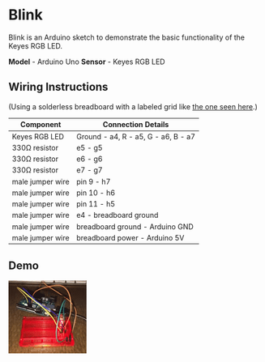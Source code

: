 # Blink
Blink is an Arduino sketch to demonstrate the basic functionality of the Keyes RGB LED.

**Model** - Arduino Uno
**Sensor** - Keyes RGB LED

## Wiring Instructions

(Using a solderless breadboard with a labeled grid like [the one seen here](http://www.amazon.com/Solderless-Plug--BreadBoard-tie-points-200PTS/dp/B005GYATUG).)

Component  | Connection Details | 
------------- | -------------
Keyes RGB LED | Ground - a4, R - a5, G - a6, B - a7
330Ω resistor | e5 - g5
330Ω resistor | e6 - g6
330Ω resistor | e7 - g7
male jumper wire | pin 9 - h7
male jumper wire | pin 10 - h6
male jumper wire | pin 11 - h5
male jumper wire | e4 - breadboard ground
male jumper wire | breadboard ground - Arduino GND
male jumper wire | breadboard power - Arduino 5V

## Demo

<img src='demo.gif' title='demo' alt='demo' />
